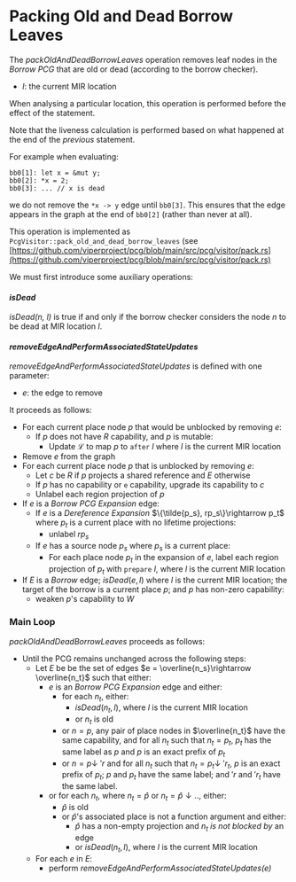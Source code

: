 # Packing Old and Dead Borrow Leaves

The *packOldAndDeadBorrowLeaves* operation removes leaf nodes in the _Borrow PCG_ that are old or dead (according to the borrow checker).

- $l$: the current MIR location

When analysing a particular location, this operation is performed before the effect of the statement.

Note that the liveness calculation is performed based on what happened at the end of the *previous* statement.
    
For example when evaluating:
```
bb0[1]: let x = &mut y;
bb0[2]: *x = 2;
bb0[3]: ... // x is dead
```

we do not remove the `*x -> y` edge until `bb0[3]`.
This ensures that the edge appears in the graph at the end of `bb0[2]` (rather than never at all).
    
This operation is implemented as `PcgVisitor::pack_old_and_dead_borrow_leaves` (see [https://github.com/viperproject/pcg/blob/main/src/pcg/visitor/pack.rs](https://github.com/viperproject/pcg/blob/main/src/pcg/visitor/pack.rs)

We must first introduce some auxiliary operations:

#### *isDead*

*isDead(n, l)* is true if and only if the borrow checker considers the node $n$ to be dead at MIR location $l.$

#### *removeEdgeAndPerformAssociatedStateUpdates*
<!-- we assume that during_cleanup is true -->

*removeEdgeAndPerformAssociatedStateUpdates* is defined with one parameter:

- $e$: the edge to remove

It proceeds as follows: 

- For each current place node $p$ that would be unblocked by removing $e$:
  - If $p$ does not have $R$ capability, and $p$ is mutable:
    - Update $\mathcal{L}$ to map $p$ to $\texttt{after}~l$ where $l$ is the current MIR location
- Remove $e$ from the graph
- For each current place node $p$ that is unblocked by removing $e$:
  - Let $c$ be $R$ if $p$ projects a shared reference and $E$ otherwise
  - If $p$ has no capability or $\texttt{e}$ capability, upgrade its capability to $c$
  - Unlabel each region projection of $p$
- If $e$ is a *Borrow PCG Expansion* edge:
  - If $e$ is a *Dereference Expansion* $\{\tilde{p_s}, rp_s\}\rightarrow p_t$ where $p_t$ is a current place with no lifetime projections:
    - unlabel $rp_s$
  - If $e$ has a source node $p_s$ where $p_s$ is a current place:
    - For each place node $p_t$ in the expansion of $e$, label each region projection of $p_t$ with $\texttt{prepare}~l$, where $l$ is the current MIR location
- If $E$ is a *Borrow* edge; $isDead(e, l)$ where $l$ is the current MIR location; the target of the borrow is a current place $p$; and $p$ has non-zero capability:
  - weaken $p$'s capability to $W$

### Main Loop

*packOldAndDeadBorrowLeaves* proceeds as follows:
<!-- Note: this has not been updated to match the version with the additional `for_place` parameter -->

- Until the PCG remains unchanged across the following steps:
    - Let $E$ be be the set of edges $e = \overline{n_s}\rightarrow \overline{n_t}$ such that either:
      - $e$ is an *Borrow PCG Expansion* edge and either:
        - for each $n_t$, either:
          - $isDead(n_t, l)$, where $l$ is the current MIR location
          - or $n_t$ is old
        - or $n = p$, any pair of place nodes in $\overline{n_t}$ have the same capability, and for all $n_t$ such that $n_t = p_t$, $p_t$ has the same label as $p$ and $p$ is an exact prefix of $p_t$
        - or $n = p\downarrow~'r$ and for all $n_t$ such that $n_t = p_t \downarrow~'r_t$, $p$ is an exact prefix of $p_t$; $p$ and $p_t$ have the same label; and $'r$ and $'r_t$ have the same label.
      - or for each $n_t$, where $n_t = \hat{p}$ or $n_t = \hat{p} \downarrow ..$, either:
        - $\hat{p}$ is old
        - or $\hat{p}$'s associated place is not a function argument and either:
            - $\hat{p}$ has a non-empty projection and $n_t$ *is not blocked by* an edge
            - or $isDead(n_t, l)$, where $l$ is the current MIR location
    - For each $e$ in $E$:
      - perform *removeEdgeAndPerformAssociatedStateUpdates(e)*
